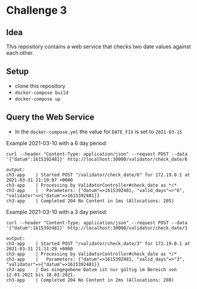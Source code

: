 # Challenge 3

## Idea
This repository contains a web service that checks two date values against each other.

## Setup

* clone this repository
* `docker-compose build`
* `docker-compose up`

## Query the Web Service

* In the `docker-compose.yml` the value for `DATE_FIX` is set to `2021-03-15`

Example 2021-03-10 with a 6 day period: 
```
curl --header "Content-Type: application/json" --request POST --data '{"datum":1615392481}' http://localhost:30000/validator/check_date/6

output:
ch3-app    | Started POST "/validator/check_date/6" for 172.19.0.1 at 2021-03-31 21:10:07 +0000
ch3-app    | Processing by ValidatorController#check_date as */*
ch3-app    |   Parameters: {"datum"=>1615392481, "valid_days"=>"6", "validator"=>{"datum"=>1615392481}}
ch3-app    | Completed 204 No Content in 1ms (Allocations: 205)
```

Example 2021-03-10 with a 3 day period: 
```
curl --header "Content-Type: application/json" --request POST --data '{"datum":1615392481}' http://localhost:30000/validator/check_date/3

output:
ch3-app    | Started POST "/validator/check_date/3" for 172.19.0.1 at 2021-03-31 21:11:29 +0000
ch3-app    | Processing by ValidatorController#check_date as */*
ch3-app    |   Parameters: {"datum"=>1615392481, "valid_days"=>"3", "validator"=>{"datum"=>1615392481}}
ch3-app    | Das eingegebene Datum ist nur gültig im Bereich von 12.03.2021 bis 18.03.2021.
ch3-app    | Completed 204 No Content in 2ms (Allocations: 208)
```
